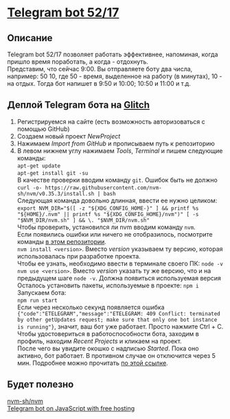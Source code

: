 # [Telegram bot 52/17][1]

## Описание
Telegram bot 52/17 позволяет работать эффективнее, напоминая, когда пришло время поработать, а когда - отдохнуть.  
Представим, что сейчас 9:00. Вы отправляете боту два числа, например: 50 10, где 50 - время, выделенное на работу (в минутах), 10 - на отдых. 
Тогда бот напишет в 9:50 и 10:00; 10:50 и 11:00 и т.д.

## Деплой Telegram бота на [Glitch][2]
1. Регистрируемся на сайте (есть возможность авторизоваться с помощью GitHub)
2. Создаем новый проект *NewProject*
3. Нажимаем *Import from GitHub* и прописываем путь к репозиторию 
4. В левом нижнем углу нажимаем *Tools*, *Terminal* и пишем следующие команды:  
`apt-get update`  
`apt-get install git -su`  
В качестве проверки вводим команду `git`. Ошибок быть не должно  
`curl -o- https://raw.githubusercontent.com/nvm-sh/nvm/v0.35.3/install.sh | bash`  
Следующая команда довольно длинная, ввести ее нужно целиком:  
`export NVM_DIR="$([ -z "${XDG_CONFIG_HOME-}" ] && printf %s "${HOME}/.nvm" || printf %s "${XDG_CONFIG_HOME}/nvm")"
[ -s "$NVM_DIR/nvm.sh" ] && \. "$NVM_DIR/nvm.sh"`  
Чтобы проверить, установился ли nvm вводим команду `nvm`.   
Если появились ошибки или ничего не отобразилось, посмотрите команды [в этом репозитории][4].  
`nvm install <version>`. Вместо *version* указываем ту версию, которая использовалась при разработке проекта.  
Чтобы ее узнать, необходимо ввести в терминале своего ПК: `node -v`  
`nvm use <version>`. Вместо *version* указать ту же версию, что и на предыдущем шаге
`node -v`. Должна появиться используемая версия  
Осталось установить пакеты, используемые в проекте:
`npm i`  
Запускаем бота:  
`npm run start`  
Если через несколько секунд появляется ошибка ` {"code":"ETELEGRAM","message":"ETELEGRAM: 409 Conflict: terminated by other getUpdates request; make sure that only one bot instance is running"}`, значит, ваш бот уже работает. Просто нажмите Ctrl + C.  
Чтобы удостовериться в работоспособности бота, заходим в профиль, находим *Recent Projects* и кликаем на проект.  
После чего вы увидите окошко с надписью *Started*. Пока оно активно, бот работает. В противном случае он отключится через 5 мин. Подробнее можно прочитать [по этой ссылке][3].  

## Будет полезно
[nvm-sh/nvm][4]  
[Telegram bot on JavaScript with free hosting][5]  



[1]: https://t.me/X_52_17_bot                                                             "bot"
[2]: https://glitch.com/                                                                  "Glitch"
[3]: https://glitch.com/help/restrictions/                                                "timing-Glitch"
[4]: https://github.com/nvm-sh/nvm                                                        "nvm"
[5]: https://medium.com/roomjs/telegram-bot-on-javascript-with-free-hosting-53ae01bce991  "medium"
